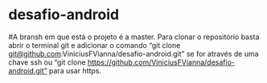 # desafio-android
#A bransh em que está o projeto é a master.
Para clonar o repositório basta abrir o terminal git e adicionar o comando “git clone git@github.com:ViniciusFVianna/desafio-android.git” se for através de uma chave ssh ou “git clone https://github.com/ViniciusFVianna/desafio-android.git” para usar https.
